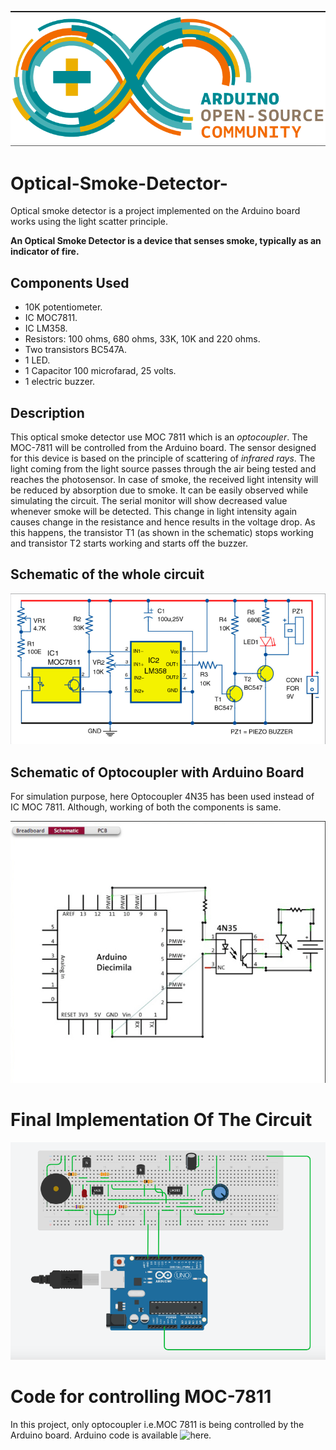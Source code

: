 ![Arduino-Open Source](Schematics/Banner.png)

# Optical-Smoke-Detector-
Optical smoke detector is a project implemented on the Arduino board works using the light scatter principle.

**An Optical Smoke Detector is a device that senses smoke, typically as an indicator of fire.**

## Components Used
* 10K potentiometer.
* IC MOC7811.
* IC LM358.
* Resistors: 100 ohms, 680 ohms, 33K, 10K and 220 ohms.
* Two transistors BC547A.
* 1 LED.
* 1 Capacitor 100 microfarad, 25 volts.
* 1 electric buzzer.

## Description

This optical smoke detector use MOC 7811 which is an *optocoupler*. The MOC-7811 will be controlled from the Arduino board. The sensor designed for this device is based on the principle of scattering of *infrared rays*. The light coming from the light source passes through the air being tested and reaches the photosensor. In case of smoke, the received light intensity will be reduced by absorption due to smoke. It can be easily observed while simulating the circuit. The serial monitor will show decreased value whenever smoke will be detected. This change in light intensity again causes change in the resistance and hence results in the voltage drop. As this happens, the transistor T1 (as shown in the schematic) stops working and transistor T2 starts working and starts off the buzzer.


## Schematic of the whole circuit
![Analog Circuit](Schematics/Sch1.png)

## Schematic of Optocoupler with Arduino Board
For simulation purpose, here Optocoupler 4N35 has been used instead of IC MOC 7811. Although, working of both the components is same.

![Optocoupler connection with Arduino Board](Schematics/Sch2.png)

# Final Implementation Of The Circuit

![Final Circuit on Arduino Board](Schematics/Sch3.png)

# Code for controlling MOC-7811
In this project, only optocoupler i.e.MOC 7811 is being controlled by the Arduino board. Arduino code is available ![here](code/smoke.ino).
